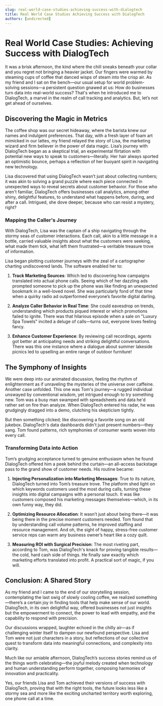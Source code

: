 ```yaml
---
slug: real-world-case-studies-achieving-success-with-dialogtech
title: Real World Case Studies Achieving Success with DialogTech
authors: [undirected]
---
```



# Real World Case Studies: Achieving Success with DialogTech

It was a brisk afternoon, the kind where the chill sneaks beneath your collar and you regret not bringing a heavier jacket. Our fingers were warmed by steaming cups of coffee that danced wisps of steam into the crisp air. As my friend and I sat on the bench—our usual setup for world problem-solving sessions—a persistent question gnawed at us: How do businesses turn data into real-world success? That's when he introduced me to DialogTech, a marvel in the realm of call tracking and analytics. But, let’s not get ahead of ourselves.

## Discovering the Magic in Metrics

The coffee shop was our secret hideaway, where the barista knew our names and indulgent preferences. That day, with a fresh layer of foam art mimicked in our lattes, my friend relayed the story of Lisa, the marketing wizard and firm believer in the power of data magic. Lisa’s journey with DialogTech began as a skeptical trial, an experimental flirtation with potential new ways to speak to customers—literally. Her hair always sported an optimistic bounce, perhaps a reflection of her buoyant spirit in navigating new technology. 

Lisa discovered that using DialogTech wasn’t just about collecting numbers; it was akin to solving a grand puzzle where each piece connected in unexpected ways to reveal secrets about customer behavior. For those who aren't familiar, DialogTech offers businesses call analytics, among other shiny, delightful features, to understand what happens before, during, and after a call. Intrigued, she dove deeper, because who can resist a mystery, right? 

### Mapping the Caller's Journey

With DialogTech, Lisa was the captain of a ship navigating through the stormy seas of customer interactions. Each call, akin to a little message in a bottle, carried valuable insights about what the customers were seeking, what made them tick, what left them frustrated—a veritable treasure trove of information. 

Lisa began plotting customer journeys with the zeal of a cartographer charting undiscovered lands. The software enabled her to:

1. **Track Marketing Sources**: Which led to discovering how campaigns translated into actual phone calls. Seeing which of her dazzling ads prompted someone to pick up the phone was like finding an unexpected bookmark in a well-loved novel. She was particularly fond of that time when a quirky radio ad outperformed everyone’s favorite digital darling. 

2. **Analyze Caller Behavior in Real Time**: She could eavesdrop on trends, understanding which products piqued interest or which promotions failed to ignite. There was that hilarious episode when a sale on "Luxury Spa Towels" incited a deluge of calls—turns out, everyone loves feeling fancy.

3. **Enhance Customer Experience**: By reviewing call recordings, agents got better at anticipating needs and striking delightful conversations. There was this one instance where a dialogue about summer lakeside picnics led to upselling an entire range of outdoor furniture!

## The Symphony of Insights

We were deep into our animated discussion, feeling the rhythm of enlightenment as if unraveling the mysteries of the universe over caffeine. Another case unfolded. This one was Tom's journey—a rugged individual unswayed by conventional wisdom, yet intrigued enough to try something new. Tom was a busy man swamped with spreadsheets and data he'd rather set on fire than analyze. When DialogTech entered his radar, he was grudgingly dragged into a demo, clutching his skepticism tightly. 

But then something clicked; like discovering a favorite song on an old jukebox. DialogTech's data dashboards didn't just present numbers—they sang. Tom found patterns, rich symphonies of consumer wants woven into every call. 

### Transforming Data into Action

Tom’s grudging acceptance turned to genuine enthusiasm when he found DialogTech offered him a peek behind the curtain—an all-access backstage pass to the grand show of customer needs. His routine became:

1. **Injecting Personalization into Marketing Messages**: True to its nature, DialogTech turned into Tom’s treasure trove. The platform shed light on which keywords customers used the most during calls, turning these insights into digital campaigns with a personal touch. It was like customers composed his marketing messages themselves—which, in its own funny way, they did.

2. **Optimizing Resource Allocation**: It wasn’t just about being there—it was being there in the precise moment customers needed. Tom found that by understanding call volume patterns, he improved staffing and resource management. And oh, the sight of happy, stress-free customer service reps can warm any business owner’s heart like a cozy quilt.

3. **Measuring ROI with Surgical Precision**: The most riveting part, according to Tom, was DialogTech's knack for proving tangible results—the cold, hard cash side of things. He finally saw exactly which marketing efforts translated into profit. A practical sort of magic, if you will.

## Conclusion: A Shared Story

As my friend and I came to the end of our storytelling session, contemplating the last swig of slowly cooling coffee, we realized something—there’s a certain joy in finding tools that help make sense of our world. DialogTech, in its own delightful way, offered businesses not just insights but the empowerment to connect, the power to lead with empathy, and the capability to respond with precision.

Our discussions wrapped, laughter echoed in the chilly air—as if challenging winter itself to dampen our newfound perspective. Lisa and Tom were not just characters in a story, but reflections of our collective quest to transform data into meaningful connections, and complexity into clarity. 

Much like our amiable afternoon, DialogTech’s success stories remind us of the things worth celebrating—the joyful melody created when technology and human understanding perform together, composing harmonies of innovation and practicality. 

Yes, our friends Lisa and Tom achieved their versions of success with DialogTech, proving that with the right tools, the future looks less like a stormy sea and more like the exciting uncharted territory worth exploring, one phone call at a time.